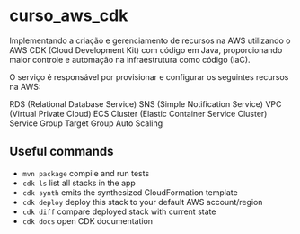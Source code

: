 # curso_aws_cdk
Implementando a criação e gerenciamento de recursos na AWS utilizando o AWS CDK (Cloud Development Kit) com código em Java, proporcionando maior controle e automação na infraestrutura como código (IaC).

O serviço é responsável por provisionar e configurar os seguintes recursos na AWS:

RDS (Relational Database Service)
SNS (Simple Notification Service)
VPC (Virtual Private Cloud)
ECS Cluster (Elastic Container Service Cluster)
Service Group
Target Group
Auto Scaling


## Useful commands

* `mvn package`     compile and run tests
* `cdk ls`          list all stacks in the app
* `cdk synth`       emits the synthesized CloudFormation template
* `cdk deploy`      deploy this stack to your default AWS account/region
* `cdk diff`        compare deployed stack with current state
* `cdk docs`        open CDK documentation
